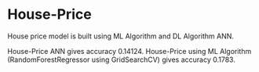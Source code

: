 # House-Price

House price model is built using ML Algorithm and DL Algorithm ANN.

House-Price ANN gives accuracy 0.14124.
House-Price using ML Algorithm (RandomForestRegressor using GridSearchCV) gives accuracy 0.1783.
